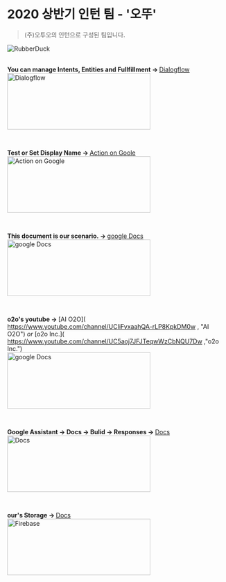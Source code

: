 # 2020 상반기 인턴 팀 - '오뚜'


>(주)오투오의 인턴으로 구성된 팀입니다.



<img src="https://firebasestorage.googleapis.com/v0/b/o2o-intern-nfumup.appspot.com/o/README%2F%EB%9F%AC%EB%B2%84%EB%8D%95.png?alt=media&token=f5fa4614-4a4b-48ae-9198-e1821a233c25"   title="px(픽셀) 크기 설정" alt="RubberDuck">
</br></br>


<b>You can manage Intents, Entities and Fullfillment  -> </b>  [Dialogflow](https://dialogflow.cloud.google.com, "Dialogflow")  </br>
[<img src="https://firebasestorage.googleapis.com/v0/b/o2o-intern-nfumup.appspot.com/o/README%2FDialogflow.png?alt=media&token=77f833f6-6d04-4cd7-a35c-95a8162b2137"  width="330px" height="130px" title="px(픽셀) 크기 설정" alt="Dialogflow">](https://dialogflow.cloud.google.com)

</br>

<b>Test or Set Display Name -> </b>  [Action on Goole](https://console.actions.google.com, "Action on Google") </br>
[<img src="https://firebasestorage.googleapis.com/v0/b/o2o-intern-nfumup.appspot.com/o/README%2FAction%20on%20Google.png?alt=media&token=964c2434-4d0b-4fc4-bf21-398fe6a132d4"  width="330px" height="130px" title="px(픽셀) 크기 설정" alt="Action on Google">](https://console.actions.google.com)

</br>

<b>This document is our scenario.  -> </b>  [google Docs](
https://docs.google.com/document/d/18NB3Qnrns7uDjsPgMIW9bxDr5c5iYVE9s7utx_BVrtw/edit, "google Docs") </br>
[<img src="https://firebasestorage.googleapis.com/v0/b/o2o-intern-nfumup.appspot.com/o/README%2Fgoogle%20docs.png?alt=media&token=63d82794-b92e-4f3f-adfb-45adf24966b6"  width="330px" height="130px" title="px(픽셀) 크기 설정" alt="google Docs">](https://dialogflow.cloud.google.com)

</br>

<b>o2o's youtube -> </b>  [AI O2O](
  https://www.youtube.com/channel/UCIiFvxaahQA-rLP8KpkDM0w
, "AI O2O") _or_  [o2o Inc.]( https://www.youtube.com/channel/UC5aoj7JFJTeqwWzCbNQU7Dw
,"o2o Inc.")</br>
[<img src="https://firebasestorage.googleapis.com/v0/b/o2o-intern-nfumup.appspot.com/o/README%2Fyoutube.png?alt=media&token=9b0859e5-c32f-47a3-9406-e9682b1fd590"  width="330px" height="130px" title="px(픽셀) 크기 설정" alt="google Docs">](https://www.youtube.com/channel/UCIiFvxaahQA-rLP8KpkDM0w)

</br>

<b>Google Assistant -> Docs -> Bulid -> Responses -> </b> [Docs](
https://developers.google.com/assistant/conversational/responses, "google Docs") </br>
[<img src="https://firebasestorage.googleapis.com/v0/b/o2o-intern-nfumup.appspot.com/o/README%2F%EA%B5%AC%EA%B8%80%20%EC%96%B4%EC%8B%9C%EC%8A%A4%ED%84%B4%ED%8A%B8.png?alt=media&token=492e0dc1-e8ef-4c9d-91f4-8b81f8c47a9e"  width="330px" height="130px" title="px(픽셀) 크기 설정" alt="Docs">](https://developers.google.com/assistant/conversational/responses)

</br>

<b>our's Storage  -> </b> [Docs](
https://console.firebase.google.com/project/o2o-intern-nfumup/storage/o2o-intern-nfumup.appspot.com/files~2F, "google Docs") </br>
[<img src="https://firebasestorage.googleapis.com/v0/b/o2o-intern-nfumup.appspot.com/o/README%2FFirebase.png?alt=media&token=745f0dc3-732a-48ea-80db-92ac7ddda960"  width="330px" height="130px" title="px(픽셀) 크기 설정" alt="Firebase">](https://console.firebase.google.com/project/o2o-intern-nfumup/storage/o2o-intern-nfumup.appspot.com/files~2F)

